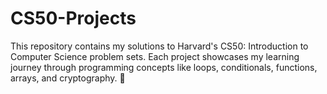 # CS50-Projects
This repository contains my solutions to Harvard's CS50: Introduction to Computer Science problem sets. Each project showcases my learning journey through programming concepts like loops, conditionals, functions, arrays, and cryptography. 🚀

